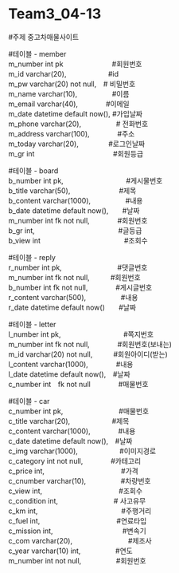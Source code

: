 # Team3_04-13

#주제 중고차매물사이트

#테이블 - member<br/>
m_number int pk　　　　　　　#회원번호<br/>
m_id varchar(20),　　　　　　#id<br/>
m_pw varchar(20) not null,　# 비밀번호<br/>
m_name varchar(10),　　　　　#이름<br/>
m_email varchar(40),　　　　#이메일<br/>
m_date datetime default now(), #가입날짜<br/>
m_phone varchar(20),　　　　　# 전화번호<br/>
m_address varchar(100),　　　　#주소<br/>
m_today varchar(20),　　　　 #로그인날짜<br/>
m_gr int　　　　　　　　　　　 #회원등급<br/>

#테이블 - board<br/>
b_number int pk,　　　　　　　　　#게시물번호<br/>
b_title varchar(50),　　　　　　　#제목<br/>
b_content varchar(1000),　　　　　#내용<br/>
b_date datetime default now(),　　#날짜<br/>
m_number int fk not null,　　　　#회원번호<br/>
b_gr int,　　　　　　　　　　　　#글등급<br/>
b_view int　　　　　　　　　　　　#조회수<br/>

#테이블 - reply<br/>
r_number int pk,　　　　　　　　#댓글번호<br/>
m_number int fk not null,　　　#회원번호<br/>
b_number int fk not null,　　　　#게시글번호<br/>
r_content varchar(500),　　　　　#내용<br/>
r_date datetime default now()　　#날짜<br/>

#테이블 - letter<br/>
l_number int pk,　　　　　　　　　#쪽지번호<br/>
m_number int fk not null,　　　　#회원번호(보내는)<br/>
m_id varchar(20) not null,　　　#회원아이디(받는)<br/>
l_content varchar(1000),　　　　#내용<br/>
l_date datetime default now(),　#날짜<br/>
c_number int　fk not null　　　　#매물번호<br/>

#테이블 - car<br/>
c_number int pk,　　　　　　　　#매물번호<br/>
c_title varchar(20),　　　　　　#제목<br/>
c_content varchar(1000),　　　　#내용<br/>
c_date datetime default now(),　#날짜<br/>
c_img varchar(1000),　　　　　　#이미지경로<br/>
c_category int not null,　　　　#카테고리<br/>
c_price int,　　　　　　　　　　　#가격<br/>
c_cnumber varchar(10),　　　　　#차량번호<br/>
c_view int,　　　　　　　　　　　#조회수<br/>
c_condition int,　　　　　　　　# 사고유무 <br/>
c_km int,　　　　　　　　　　　　#주행거리<br/>
c_fuel int,　　　　　　　　　　　#연료타입<br/>
c_mission int,　　　　　　　　　　#변속기<br/>
c_com varchar(20),　　　　　　　　#제조사<br/>
c_year varchar(10) int,　　　　　#연도<br/>
m_number int not null,　　　　　#회원번호<br/>
